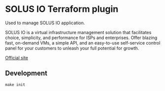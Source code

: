 SOLUS IO Terraform plugin
=========================

Used to manage SOLUS IO application.

SOLUS IO is a virtual infrastructure management solution that facilitates
choice, simplicity, and performance for ISPs and enterprises. Offer blazing
fast, on-demand VMs, a simple API, and an easy-to-use self-service control
panel for your customers to unleash your full potential for growth.

[Official site](https://www.solus.io/)

Development
-----------

```shell script
make init
```

